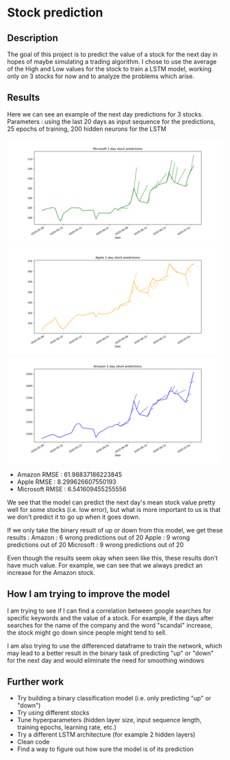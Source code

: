# Stock prediction

## Description
The goal of this project is to predict the value of a stock for the next day in hopes of maybe simulating a trading algorithm. I chose to use the average of the High and Low values for the stock to train a LSTM model, working only on 3 stocks for now and to analyze the problems which arise.

## Results
Here we can see an example of the next day predictions for 3 stocks.
Parameters : using the last 20 days as input sequence for the predictions, 25 epochs of training, 200 hidden neurons for the LSTM

![Microsoft](microsoft_20in_25ep_200h.png)
![Apple](apple_20in_25ep_200h.png)
![Amazon](amazon_20in_25ep_200h.png)

- Amazon RMSE : 61.98837186223845
- Apple RMSE : 8.299626607550193
- Microsoft RMSE : 6.541609455255556

We see that the model can predict the next day's mean stock value pretty well for some stocks (i.e. low error), but what is more important to us is that we don't predict it to go up when it goes down.

If we only take the binary result of up or down from this model, we get these results :
Amazon : 6 wrong predictions out of 20
Apple : 9 wrong predictions out of 20
Microsoft : 9 wrong predictions out of 20

Even though the results seem okay when seen like this, these results don't have much value. For example, we can see that we always predict an increase for the Amazon stock.


## How I am trying to improve the model
I am trying to see if I can find a correlation between google searches for specific keywords and the value of a stock. For example, if the days after searches for the name of the company and the word "scandal" increase, the stock might go down since people might tend to sell.

I am also trying to use the differenced dataframe to train the network, which may lead to a better result in the binary task of predicting "up" or "down" for the next day and would eliminate the need for smoothing windows


## Further work
- Try building a binary classification model (i.e. only predicting "up" or "down")
- Try using different stocks
- Tune hyperparameters (hidden layer size, input sequence length, training epochs, learning rate, etc.)
- Try a different LSTM architecture (for example 2 hidden layers)
- Clean code
- Find a way to figure out how sure the model is of its prediction



